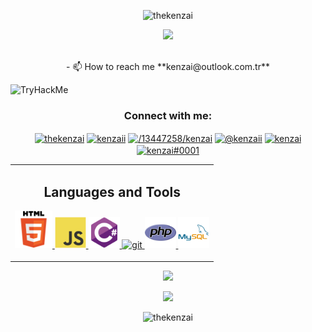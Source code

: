 
<p align="center"> <img src="https://komarev.com/ghpvc/?username=thekenzai&label=Profile%20views&color=553a99&style=flat" alt="thekenzai" /> </p>
<div align="center"> <img src="https://wakatime.com/badge/user/a8f7dcc4-3a3e-4b0f-ae37-7339db2a7b46.svg" /> </div>
<br>
<p align="center">
- 📫 How to reach me **kenzai@outlook.com.tr**
</p>
 <img src="https://tryhackme-badges.s3.amazonaws.com/Kenzai.png" alt="TryHackMe">
<h3 align="center">Connect with me:</h3>
<p align="center">
<a href="https://twitter.com/thekenzai" target="blank"><img align="center" src="https://raw.githubusercontent.com/rahuldkjain/github-profile-readme-generator/master/src/images/icons/Social/twitter.svg" alt="thekenzai" height="30" width="40" /></a>
<a href="https://linkedin.com/in/kenzaii" target="blank"><img align="center" src="https://raw.githubusercontent.com/rahuldkjain/github-profile-readme-generator/master/src/images/icons/Social/linked-in-alt.svg" alt="kenzaii" height="30" width="40" /></a>
<a href="https://stackoverflow.com/users/13447258/kenzai" target="blank"><img align="center" src="https://raw.githubusercontent.com/rahuldkjain/github-profile-readme-generator/master/src/images/icons/Social/stack-overflow.svg" alt="/13447258/kenzai" height="30" width="40" /></a>
<a href="https://medium.com/@kenzaii" target="blank"><img align="center" src="https://raw.githubusercontent.com/rahuldkjain/github-profile-readme-generator/master/src/images/icons/Social/medium.svg" alt="@kenzaii" height="30" width="40" /></a>
<a href="https://www.hackerrank.com/kenzai" target="blank"><img align="center" src="https://raw.githubusercontent.com/rahuldkjain/github-profile-readme-generator/master/src/images/icons/Social/hackerrank.svg" alt="kenzai" height="30" width="40" /></a>
<a href="https://discord.gg/invite/pk7fNRDWy8" target="blank"><img align="center" src="https://raw.githubusercontent.com/rahuldkjain/github-profile-readme-generator/master/src/images/icons/Social/discord.svg" alt="kenzai#0001" height="30" width="40" /></a>
</p>


<table align="center"> <tr>
<td valign="top" width="100%">


<h2 align="center">Languages and Tools</h2>

<p align="center"> 
<a href="https://www.w3.org/html/" target="_blank" rel="noreferrer"> <img src="https://raw.githubusercontent.com/devicons/devicon/master/icons/html5/html5-original-wordmark.svg" alt="html5" width="60" height="60"/> </a>
<a href="https://developer.mozilla.org/en-US/docs/Web/JavaScript" target="_blank" rel="noreferrer"> <img src="https://raw.githubusercontent.com/devicons/devicon/master/icons/javascript/javascript-original.svg" alt="javascript" width="50" height="50"/> </a>
<a href="https://www.w3schools.com/cs/" target="_blank" rel="noreferrer"> <img src="https://raw.githubusercontent.com/devicons/devicon/master/icons/csharp/csharp-original.svg" alt="csharp" width="50" height="50"/> </a>  
<a href="https://git-scm.com/" target="_blank" rel="noreferrer"> <img src="https://www.vectorlogo.zone/logos/git-scm/git-scm-icon.svg" alt="git" width="50" height="50"/> </a>
<a href="https://www.php.net" target="_blank" rel="noreferrer"> <img src="https://raw.githubusercontent.com/devicons/devicon/master/icons/php/php-original.svg" alt="php" width="50" height="50"/> </a>
<a href="https://www.mysql.com/" target="_blank" rel="noreferrer"> <img src="https://raw.githubusercontent.com/devicons/devicon/master/icons/mysql/mysql-original-wordmark.svg" alt="mysql" width="50" height="50"/> </a>
</p>



</td>

</tr></table>

<p href="https://github.com/thekenzai" align="center">
  <img height="180em" src="https://github-readme-stats-eight-theta.vercel.app/api/top-langs/?username=yusufalperendumlu&layout=compact&langs_count=8&theme=algolia"/> 
</p>

<p href="https://github.com/yusufalperendumlu" align="center">
<img height="180em" src="https://github-readme-stats-eight-theta.vercel.app/api?username=thekenzai&show_icons=true&theme=algolia&include_all_commits=true&count_private=true"/>
</p>

<p align="center"><img  src="https://github-readme-streak-stats.herokuapp.com/?user=thekenzai&theme=algolia" alt="thekenzai" /></p>
